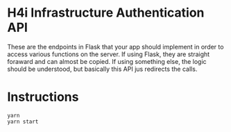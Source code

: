 # H4i Infrastructure Authentication API

These are the endpoints in Flask that your app should implement in order to access various functions on the server. If using Flask, they are straight foraward and can almost be copied. If using something else, the logic should be understood, but basically this API jus redirects the calls. 

# Instructions

```
yarn
yarn start
```
